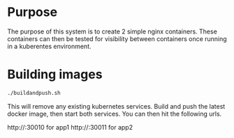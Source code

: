 # Purpose

The purpose of this system is to create 2 simple nginx containers.  These containers
can then be tested for visibility between containers once running in a kuberentes
environment.

# Building images

```sh
./buildandpush.sh
```

This will remove any existing kubernetes services.  Build and push the latest docker image, then start
both services.  You can then hit the following urls.

http://<your docker ip>:30010 for app1
http://<your docker ip>:30011 for app2
